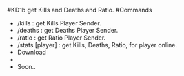#KD1b
get Kills and Deaths and Ratio.
#Commands
- /kills : get Kills Player Sender.
- /deaths : get Deaths Player Sender.
- /ratio : get Ratio Player Sender.
- /stats [player] : get Kills, Deaths, Ratio, for player online.
- Download
- 
- Soon..
